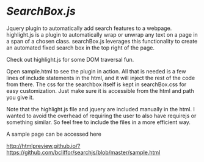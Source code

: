 *SearchBox.js*
==============

Jquery plugin to automatically add search features to a webpage. highlight.js is a plugin to automatically wrap or unwrap any text on a page in a span of a chosen class. searchBox.js leverages this functionality to create an automated fixed search box in the top right of the page.

Check out highlight.js for some DOM traversal fun. 

Open sample.html to see the plugin in action. All that is needed is a few lines of include statements in the html, and it will inject the rest of the code from there. The css for the searchbox itself is kept in searchBox.css for easy customization. Just make sure it is accessible from the html and path you give it. 

Note that the highlight.js file and jquery are included manually in the html. I wanted to avoid the overhead of requiring the user to also have requirejs or something similar. So feel free to include the files in a more efficient way. 

A sample page can be accessed here 

http://htmlpreview.github.io/?https://github.com/bcliffor/searchjs/blob/master/sample.html
